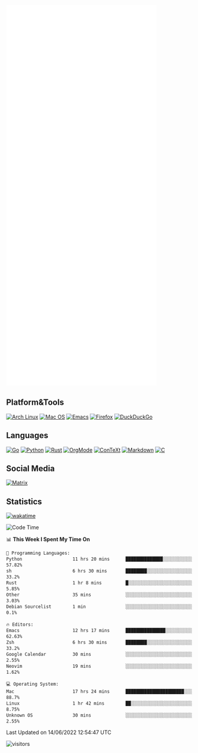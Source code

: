 ![Metrics](https://github.com/SteamedFish/SteamedFish/blob/master/github-metrics.svg)

## Platform&Tools

[![Arch Linux](https://img.shields.io/badge/ArchLinux-1793D1?logo=arch-linux&logoColor=fff&style=flat-square)](https://archlinux.org/)
[![Mac OS](https://img.shields.io/badge/MacOS-000000?style=flat-square&logo=macos&logoColor=F0F0F0)](https://www.apple.com/macos/)
[![Emacs](https://img.shields.io/badge/Emacs-%237F5AB6.svg?&style=flat-square&logo=gnu-emacs&logoColor=white)](https://www.gnu.org/software/emacs/)
[![Firefox](https://img.shields.io/badge/Firefox-FF7139?style=flat-square&logo=Firefox-Browser&logoColor=white)](https://firefox.com/)
[![DuckDuckGo](https://img.shields.io/badge/DuckDuckGo-DE5833?style=flat-square&logo=DuckDuckGo&logoColor=white)](https://duckduckgo.com/)

## Languages

[![Go](https://img.shields.io/badge/Golang-%2300ADD8.svg?style=flat-square&logo=go&logoColor=white)](https://golang.org/)
[![Python](https://img.shields.io/badge/Python-3670A0?style=flat-square&logo=python&logoColor=ffdd54)](https://www.python.org/)
[![Rust](https://img.shields.io/badge/Rust-%23000000.svg?style=flat-square&logo=rust&logoColor=white)](https://www.rust-lang.org/)
[![OrgMode](https://img.shields.io/badge/OrgMode-%23000000.svg?style=flat-square&logo=org&logoColor=white)](https://orgmode.org/)
[![ConTeXt](https://img.shields.io/badge/ConTeXt-%23008080.svg?style=flat-square&logo=latex&logoColor=white)](https://contextgarden.net/)
[![Markdown](https://img.shields.io/badge/MarkDown-%23000000.svg?style=flat-square&logo=markdown&logoColor=white)](https://daringfireball.net/projects/markdown/)
[![C](https://img.shields.io/badge/C-%2300599C.svg?style=flat-square&logo=c&logoColor=white)](https://www.iso.org/standard/74528.html)

## Social Media

[![Matrix](https://img.shields.io/badge/SteamedFish-2CA5E0?style=social&logo=matrix&logoColor=black)](https://matrix.to/#/@i:steamedfish.org)

## Statistics
[![wakatime](https://wakatime.com/badge/user/168280d6-fcf2-4b4f-ad3a-dc4612f35b38.svg)](https://wakatime.com/@168280d6-fcf2-4b4f-ad3a-dc4612f35b38)

<!--START_SECTION:waka-->
![Code Time](http://img.shields.io/badge/Code%20Time-1%2C862%20hrs%2053%20mins-blue)

📊 **This Week I Spent My Time On** 

```text
💬 Programming Languages: 
Python                   11 hrs 20 mins      ██████████████░░░░░░░░░░░   57.82% 
sh                       6 hrs 30 mins       ████████░░░░░░░░░░░░░░░░░   33.2% 
Rust                     1 hr 8 mins         █░░░░░░░░░░░░░░░░░░░░░░░░   5.85% 
Other                    35 mins             ░░░░░░░░░░░░░░░░░░░░░░░░░   3.03% 
Debian Sourcelist        1 min               ░░░░░░░░░░░░░░░░░░░░░░░░░   0.1%

🔥 Editors: 
Emacs                    12 hrs 17 mins      ███████████████░░░░░░░░░░   62.63% 
Zsh                      6 hrs 30 mins       ████████░░░░░░░░░░░░░░░░░   33.2% 
Google Calendar          30 mins             ░░░░░░░░░░░░░░░░░░░░░░░░░   2.55% 
Neovim                   19 mins             ░░░░░░░░░░░░░░░░░░░░░░░░░   1.62%

💻 Operating System: 
Mac                      17 hrs 24 mins      ██████████████████████░░░   88.7% 
Linux                    1 hr 42 mins        ██░░░░░░░░░░░░░░░░░░░░░░░   8.75% 
Unknown OS               30 mins             ░░░░░░░░░░░░░░░░░░░░░░░░░   2.55%

```


 Last Updated on 14/06/2022 12:54:47 UTC
<!--END_SECTION:waka-->

![visitors](https://visitor-badge.laobi.icu/badge?page_id=SteamedFish.SteamedFish)

